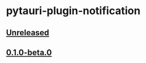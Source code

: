 # pytauri-plugin-notification

## [Unreleased]

## [0.1.0-beta.0]

[unreleased]: https://github.com/WSH032/pytauri/tree/HEAD
[0.1.0-beta.0]: https://github.com/WSH032/pytauri/releases/tag/py/pytauri-plugin-notification/v0.1.0-beta.0

